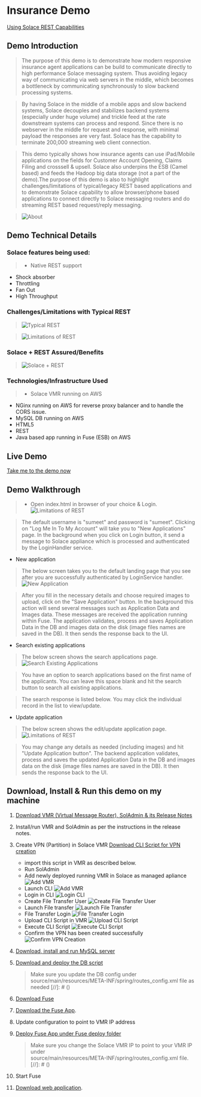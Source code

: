 # Insurance Demo
<a href="https://sftp.solacesystems.com/Portal_Docs/#page/REST_Messaging_Protocol_Guide/About_This_Document.html" target="_blank">Using Solace REST Capabilities</a>

## Demo Introduction
> The purpose of this demo is to demonstrate how modern responsive insurance agent applications can be build to communicate directly to high performance Solace messaging system. Thus avoiding legacy way of communicating via web servers in the middle, which becomes a bottleneck by communicating synchronously to slow backend processing systems.

>By having Solace in the middle of a mobile apps and slow backend systems, Solace decouples and stabilizes backend systems (especially under huge volume) and trickle feed at the rate downstream systems can process and respond. Since there is no webserver in the middle for request and response, with minimal payload the responses are very fast. Solace has the capability to terminate 200,000 streaming web client connection.

> This demo typically shows how insurance agents can use iPad/Mobile applications on the fields for Customer Account Opening, Claims Filing and crosssell & upsell. Solace also underpins the ESB (Camel based) and feeds the Hadoop big data storage (not a part of the demo).The purpose of this demo is also to highlight challenges/limitations of typical/legacy REST based applications and to demonstrate Solace capability to allow browser/phone based applications to connect directly to Solace messaging routers and do streaming REST based request/reply messaging.


> ![About](./images/about.jpg)



## Demo Technical Details
### Solace features being used:
>- Native REST support
- Shock absorber
- Throttling
- Fan Out
- High Throughput

### Challenges/Limitations with Typical REST
>![Typical REST](./images/typical_rest.png)

>![Limitations of REST](./images/limitations_rest.png)

### Solace + REST Assured/Benefits
>![Solace + REST](./images/solace+rest.png)

### Technologies/Infrastructure Used
>- Solace VMR running on AWS
- NGinx running on AWS for reverse proxy balancer and to handle the CORS issue.
- MySQL DB running on AWS
- HTML5
- REST
- Java based app running in Fuse (ESB) on AWS


## Live Demo
<a href="http://52.74.193.178/insurance" target="_blank">Take me to the demo now</a>

## Demo Walkthrough
>- Open index.html in browser of your choice & Login.  
![Limitations of REST](./images/login.png)

>The default username is "sumeet" and password is "sumeet". Clicking on "Log Me In To My Account" will take you to "New Applications" page. In the background when you click on Login button, it send a message to Solace appliance which is processed and authenticated by the LoginHandler service.

- New application  
>The below screen takes you to the default landing page that you see after you are successfully authenticated by LoginService handler.
>![New Application](./images/new_app_screen.png)

>After you fill in the necessary details and choose required images to upload, click on the "Save Application" button. In the background this action will send several messages such as Application Data and Images data. These messages are received the application running within Fuse. The application validates, process and saves Application Data in the DB and images data on the disk (image files names are saved in the DB). It then sends the response back to the UI.

- Search existing applications  
>The below screen shows the search applications page.
>![Search Existing Applications](./images/search_apps.png)

>You have an option to search applications based on the first name of the applicants. You can leave this space blank and hit the search button to search all existing applications.

>The search response is listed below. You may click the individual record in the list to view/update.

- Update application  
>The below screen shows the edit/update application page.
> ![Limitations of REST](./images/update_app_screen.png)

>You may change any details as needed (including images) and hit "Update Application button". The backend application validates, process and saves the updated Application Data in the DB and images data on the disk (image files names are saved in the DB). It then sends the response back to the UI.

## Download, Install & Run this demo on my machine
1. <a href="http://dev.solacesystems.com/downloads/" target="_blank">Download VMR (Virtual Message Router), SolAdmin & its Release Notes</a>
2. Install/run VMR and SolAdmin as per the instructions in the release notes.
3. Create VPN (Partition) in Solace VMR
   <a href="./SolaceConfig.zip" target="_blank">Download CLI Script for VPN creation</a>
   - import this script in VMR as described below.
   - Run SolAdmin
   - Add newly deployed running VMR in Solace as managed apliance
     ![Add VMR](./images/SolAdmin-AddVMR.png)
   - Launch CLI
     ![Add VMR](./images/VMR-Launch-CLI.png)
   - Login in CLI
     ![Login CLI](./images/VMR-CLI-Login.png)
   - Create File Transfer User
     ![Create File Transfer User](./images/VMR-Create-FileTransfer-User.png)
   - Launch File transfer
     ![Launch File Transfer](./images/VMR-Launch-FileTransfer.png)
   - File Transfer Login
     ![File Transfer Login](./images/VMR-FileTransfer-Login.png)
   - Upload CLI Script in VMR
     ![Upload CLI Script](./images/VMR-Upload-CLI-Script.png)
   - Execute CLI Script
     ![Execute CLI Script](./images/VMR-Execute-CLI-Script.png)
   - Confirm the VPN has been created successfully
     ![Confirm VPN Creation](./images/VMR-Confirm-VPN-Creation.png)
   
4. <a href="http://dev.mysql.com/downloads/mysql/" target="_blank">Download, install and run MySQL server</a>
5. <a href="./DB%20Script.zip" target="_blank">Download and deploy the DB script</a>
   > Make sure you update the DB config under 
     source/main/resources/META-INF/spring/routes_config.xml file as needed
   [//]: # (<bean id="dataSource" class="org.apache.commons.dbcp.BasicDataSource" destroy-method="close">)
         <property name="driverClassName" value="com.mysql.jdbc.Driver"/>
         <property name="url" value="jdbc:mysql://localhost:3306/insurance"/>
         <property name="username" value="fuse_app"/>
         <property name="password" value="solace1"/>
      </bean>
6. <a href="http://www.jboss.org/products/fuse/download/" target="_blank">Download Fuse</a>
7. [Download the Fuse App](./images/FuseAPP.zip).
8. Update configuration to point to VMR IP address
9. <a href="./FuseAPP.zip" target="_blank">Deploy Fuse App under Fuse deploy folder</a>
   > Make sure you change the Solace VMR IP to point to your VMR IP under            
     source/main/resources/META-INF/spring/routes_config.xml file.
   [//]: # (<property name="environment">)
         <map>
             <entry key="java.naming.provider.url" value="smf://52.76.29.143" />
             <entry key="java.naming.factory.initial" value="com.solacesystems.jndi.SolJNDIInitialContextFactory" />
             <entry key="java.naming.security.credentials" value="password" />
             <entry key="java.naming.security.principal" value="ins_user" />
             <entry key="Solace_JMS_VPN" value="insurance" />
         </map>
      </property>

10. Start Fuse
11. [Download web application](#).
